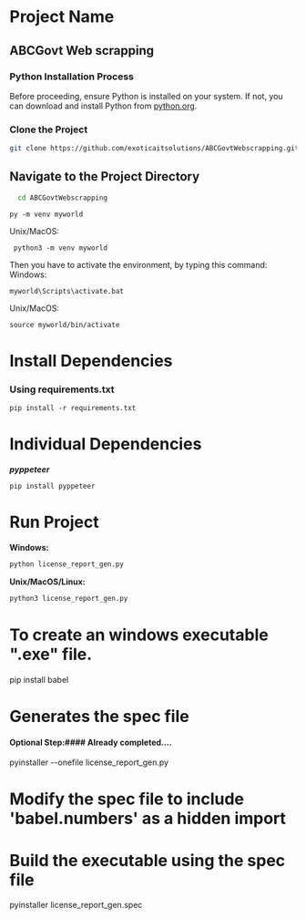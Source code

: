 # Project Name
## ABCGovt Web scrapping
### Python Installation Process
Before proceeding, ensure Python is installed on your system. If not, you can download and install Python from [python.org](https://www.python.org/downloads/).
### Clone the Project
```bash
git clone https://github.com/exoticaitsolutions/ABCGovtWebscrapping.git
```

## Navigate to the Project Directory

```bash
  cd ABCGovtWebscrapping
```
```
py -m venv myworld
```
Unix/MacOS:
```
 python3 -m venv myworld
```
Then you have to activate the environment, by typing this command:
Windows:
```
myworld\Scripts\activate.bat
```
Unix/MacOS:
```
source myworld/bin/activate
```

# Install Dependencies
### Using requirements.txt
```
pip install -r requirements.txt
```
# Individual Dependencies
***pyppeteer***
```
pip install pyppeteer
```

# Run Project
**Windows:**

```bash
python license_report_gen.py
```

**Unix/MacOS/Linux:**

```bash
python3 license_report_gen.py
```

# To create an windows executable ".exe" file.
pip install babel


# Generates the spec file
#### Optional Step:#### Already completed....
pyinstaller --onefile license_report_gen.py  
# Modify the spec file to include 'babel.numbers' as a hidden import


# Build the executable using the spec file
pyinstaller license_report_gen.spec
